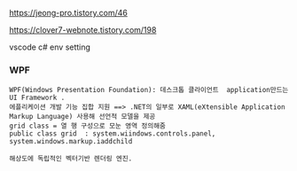 https://jeong-pro.tistory.com/46

https://clover7-webnote.tistory.com/198

vscode c# env setting



### WPF

```
WPF(Windows Presentation Foundation): 데스크톱 클라이언트  application만드는 UI Framework .
에플리케이션 개발 기능 집합 지원 ==> .NET의 일부로 XAML(eXtensible Application Markup Language) 사용해 선언적 모델을 제공
grid class = 열 행 구성으로 모눈 영역 정의해줌
public class grid  : system.wiindows.controls.panel, system.windows.markup.iaddchild

해상도에 독립적인 벡터기반 렌더링 엔진.

```

